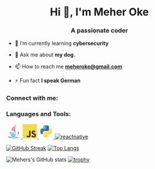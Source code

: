 <h1 align="center">Hi 👋, I'm Meher Oke</h1>
<h3 align="center">A passionate coder</h3>

- 🌱 I’m currently learning **cybersecurity**

- 💬 Ask me about **my dog.**

- 📫 How to reach me **meheroke@gmail.com**

- ⚡ Fun fact **I speak German**

<h3 align="left">Connect with me:</h3>
<p align="left">
</p>

<h3 align="left">Languages and Tools:</h3>
<p align="left"> <a href="https://www.java.com" target="_blank" rel="noreferrer"> <img src="https://raw.githubusercontent.com/devicons/devicon/master/icons/java/java-original.svg" alt="java" width="40" height="40"/> </a> <a href="https://developer.mozilla.org/en-US/docs/Web/JavaScript" target="_blank" rel="noreferrer"> <img src="https://raw.githubusercontent.com/devicons/devicon/master/icons/javascript/javascript-original.svg" alt="javascript" width="40" height="40"/> </a> <a href="https://www.python.org" target="_blank" rel="noreferrer"> <img src="https://raw.githubusercontent.com/devicons/devicon/master/icons/python/python-original.svg" alt="python" width="40" height="40"/> </a> <a href="https://reactnative.dev/" target="_blank" rel="noreferrer"> <img src="https://reactnative.dev/img/header_logo.svg" alt="reactnative" width="40" height="40"/> </a> </p>


[![GitHub Streak](http://github-readme-streak-stats.herokuapp.com?user=meheroke&theme=dark)](https://git.io/streak-stats)
[![Top Langs](https://github-readme-stats.vercel.app/api/top-langs/?username=anuraghazra&layout=compact)](https://github.com/anuraghazra/github-readme-stats)

![Mehers's GitHub stats](https://github-readme-stats.vercel.app/api?username=meheroke&show_icons=true&theme=radical)
[![trophy](https://github-profile-trophy.vercel.app/?username=ryo-ma&theme=onedark)](https://github.com/ryo-ma/github-profile-trophy)


